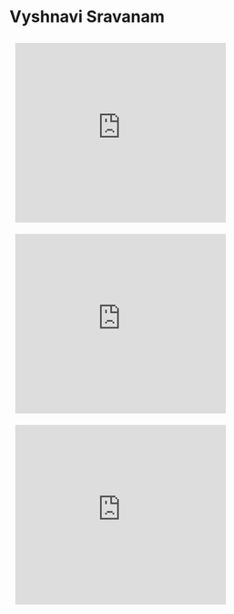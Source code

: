 # Vyshnavi Sravanam
<div  style="display: flex;flex-wrap:wrap;">
<div style="padding:10px;">
<iframe width="370" height="315" src="https://www.youtube.com/embed/03iK51_PG0w" frameborder="0" allow="autoplay; encrypted-media" allowfullscreen=""></iframe>
    </div>
	<div style="padding:10px;">
<iframe width="370" height="315" src="https://www.youtube.com/embed/YWvV7vRYJuc" title="YouTube video player" frameborder="0" allow="accelerometer; autoplay; clipboard-write; encrypted-media; gyroscope; picture-in-picture" allowfullscreen=""></iframe>
      </div>
	  <div style="padding:10px;">
<iframe width="370" height="315" src="https://www.youtube.com/embed/jq5_H3vLePQ" title="YouTube video player" frameborder="0" allow="accelerometer; autoplay; clipboard-write; encrypted-media; gyroscope; picture-in-picture" allowfullscreen=""></iframe>
     </div>
	 </div>


